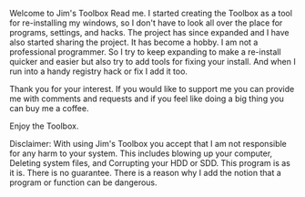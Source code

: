 Welcome to Jim's Toolbox Read me.
I started creating the Toolbox as a tool for re-installing my windows, so I don't have to look all over the place for programs, settings, and hacks.
The project has since expanded and I have also started sharing the project. It has become a hobby. I am not a professional programmer. So I try to 
keep expanding to make a re-install quicker and easier but also try to add tools for fixing your install. And when I run into a handy registry hack or
fix I add it too. 

Thank you for your interest. If you would like to support me you can provide me with comments and requests and if you feel like doing a big thing you can buy me a coffee.

Enjoy the Toolbox.

Disclaimer: With using Jim's Toolbox you accept that I am not responsible for any harm to your system. This includes blowing up your computer, Deleting system files, and Corrupting your HDD or SDD. This program is as it is.
There is no guarantee. There is a reason why I add the notion that a program or function can be dangerous.
